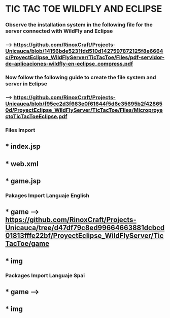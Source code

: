 # TIC TAC TOE WILDFLY AND ECLIPSE
### Observe the installation system in the following file for the server connected with WildFly and Eclipse
### --> https://github.com/RinoxCraft/Projects-Unicauca/blob/14156bde5231fdd510d1427597872125f8e6664c/ProyectEclipse_WildFlyServer/TicTacToe/Files/pdf-servidor-de-aplicaciones-wildfly-en-eclipse_compress.pdf

### Now follow the following guide to create the file system and server in Eclipse
### --> https://github.com/RinoxCraft/Projects-Unicauca/blob/f95cc2d3f663e0f61644f5d6c35695b2f428650d/ProyectEclipse_WildFlyServer/TicTacToe/Files/MicroproyectoTicTacToeEclipse.pdf 

### Files  Import
## * index.jsp
## * web.xml
## * game.jsp
### Pakages Import Languaje English 
## * game --> https://github.com/RinoxCraft/Projects-Unicauca/tree/d47df79c8ed99664663881dcbcd01813fffe22bf/ProyectEclipse_WildFlyServer/TicTacToe/game  
## * img
### Packages Import Languaje Spai
## * game --> 
## * img 
